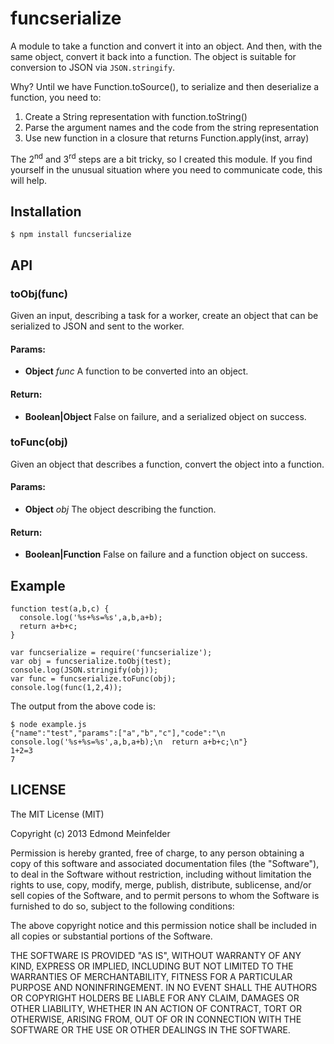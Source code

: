 funcserialize
=============

A module to take a function and convert it into an object. And then, with the
same object, convert it back into a function. The object is suitable for
conversion to JSON via `JSON.stringify`.

Why? Until we have Function.toSource(), to serialize and then deserialize a
function, you need to:

1. Create a String representation with function.toString()
2. Parse the argument names and the code from the string representation
3. Use new function in a closure that returns Function.apply(inst, array)

The 2<sup>nd</sup> and 3<sup>rd</sup> steps are a bit tricky, so I created this
module. If you find yourself in the unusual situation where you need to
communicate code, this will help.

## Installation

    $ npm install funcserialize

## API

### toObj(func)

Given an input, describing a task for a worker, create an object that can be
serialized to JSON and sent to the worker.

#### Params:

* **Object** *func* A function to be converted into an object.

#### Return:

* **Boolean|Object** False on failure, and a serialized object on success.

### toFunc(obj)

Given an object that describes a function, convert the object into a
function.

#### Params:

* **Object** *obj* The object describing the function.

#### Return:

* **Boolean|Function** False on failure and a function object on success.

## Example

    function test(a,b,c) {
      console.log('%s+%s=%s',a,b,a+b);
      return a+b+c;
    }

    var funcserialize = require('funcserialize');
    var obj = funcserialize.toObj(test);
    console.log(JSON.stringify(obj));
    var func = funcserialize.toFunc(obj);
    console.log(func(1,2,4));

The output from the above code is:

    $ node example.js
    {"name":"test","params":["a","b","c"],"code":"\n  console.log('%s+%s=%s',a,b,a+b);\n  return a+b+c;\n"}
    1+2=3
    7

## LICENSE

The MIT License (MIT)

Copyright (c) 2013 Edmond Meinfelder

Permission is hereby granted, free of charge, to any person obtaining a copy of
this software and associated documentation files (the "Software"), to deal in
the Software without restriction, including without limitation the rights to
use, copy, modify, merge, publish, distribute, sublicense, and/or sell copies of
the Software, and to permit persons to whom the Software is furnished to do so,
subject to the following conditions:

The above copyright notice and this permission notice shall be included in all
copies or substantial portions of the Software.

THE SOFTWARE IS PROVIDED "AS IS", WITHOUT WARRANTY OF ANY KIND, EXPRESS OR
IMPLIED, INCLUDING BUT NOT LIMITED TO THE WARRANTIES OF MERCHANTABILITY, FITNESS
FOR A PARTICULAR PURPOSE AND NONINFRINGEMENT. IN NO EVENT SHALL THE AUTHORS OR
COPYRIGHT HOLDERS BE LIABLE FOR ANY CLAIM, DAMAGES OR OTHER LIABILITY, WHETHER
IN AN ACTION OF CONTRACT, TORT OR OTHERWISE, ARISING FROM, OUT OF OR IN
CONNECTION WITH THE SOFTWARE OR THE USE OR OTHER DEALINGS IN THE SOFTWARE.

